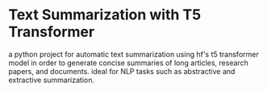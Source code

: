 # Text Summarization with T5 Transformer
a python project for automatic text summarization using hf's t5 transformer model in order to generate concise summaries of long articles, research papers, and documents. ideal for NLP tasks such as abstractive and extractive summarization.
